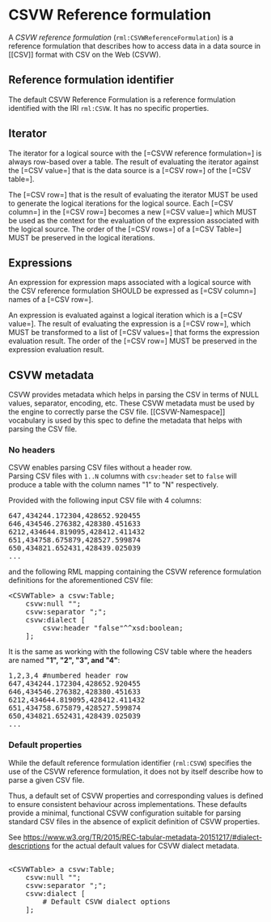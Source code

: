 # CSVW Reference formulation

A <dfn>CSVW reference formulation</dfn> (`rml:CSVWReferenceFormulation`) is a <a data-cite="RML-Core#dfn-reference-formulation">reference formulation</a> that describes how to access data in a <a data-cite="RML-Core#dfn-data-source">data source</a> in [[CSV]] format with CSV on the Web (CSVW).

## Reference formulation identifier

The default CSVW Reference Formulation is a <a data-cite="RML-Core#dfn-reference-formulation">reference formulation</a> identified with the IRI `rml:CSVW`. It has no specific properties.


## Iterator

The <a data-cite="RML-Core#dfn-iterator">iterator</a> for a <a data-cite="RML-Core#dfn-logical-source">logical source</a> with the [=CSVW reference formulation=] is always row-based over a table.
The result of evaluating the <a data-cite="RML-Core#dfn-iterator">iterator</a> against the [=CSV value=] that is the <a data-cite="RML-Core#dfn-data-source">data source</a> is a [=CSV row=] of the [=CSV table=].

The [=CSV row=] that is the result of evaluating the <a data-cite="RML-Core#dfn-iterator">iterator</a> MUST be used to generate the <a data-cite="RML-Core#dfn-logical-iteration">logical iterations</a> for the <a data-cite="RML-Core#dfn-logical-source">logical source</a>. Each [=CSV column=] in the [=CSV row=] becomes a new [=CSV value=] which MUST be used as the context for the evaluation of the <a data-cite="RML-Core#dfn-expression">expression</a> associated with the <a data-cite="RML-Core#dfn-logical-source">logical source</a>. The order of the [=CSV rows=] of a [=CSV Table=] MUST be preserved in the logical iterations.

## Expressions

An <a data-cite="RML-Core#dfn-expression">expression</a> for <a data-cite="RML-Core#dfn-expression-map">expression maps</a> associated with a <a data-cite="RML-Core#dfn-logical-source">logical source</a> with the CSV reference formulation SHOULD be expressed as [=CSV column=] names of a [=CSV row=].

An <a data-cite="RML-Core#dfn-expression">expression</a> is evaluated against a <a data-cite="RML-Core#dfn-logical-iteration">logical iteration</a> which is a [=CSV value=].
The result of evaluating the <a data-cite="RML-Core#dfn-expression">expression</a> is a [=CSV row=], which MUST be transformed to a list of [=CSV values=] that forms the <a data-cite="RML-Core#dfn-expression-evaluation-result">expression evaluation result</a>. The order of the [=CSV row=] MUST be preserved in the <a data-cite="RML-Core#dfn-expression-evaluation-result">expression evaluation result</a>.


## CSVW metadata
CSVW provides metadata which helps in parsing the CSV in terms of NULL values, separator, encoding, etc.
These CSVW metadata  must be used by the engine to correctly parse the CSV file.
[[CSVW-Namespace]] vocabulary is used by this spec to define the metadata that
helps with parsing the CSV file.


### No headers
CSVW enables parsing CSV files without a header row.  
Parsing CSV files with `1..N` columns with `csv:header` set to `false` will 
produce a table with the column names "1" to "N" respectively.


Provided with the following input CSV file with 4 columns: 
<pre class="ex-input">
647,434244.172304,428652.920455
646,434546.276382,428380.451633
6212,434644.819095,428412.411432
651,434758.675879,428527.599874
650,434821.652431,428439.025039
...
</pre>

and the following RML mapping containing the CSVW reference formulation definitions for 
the aforementioned CSV file:
<pre class="ex-mapping">
&lt;CSVWTable&gt; a csvw:Table;
    csvw:null "";
    csvw:separator ";"; 
    csvw:dialect [
        csvw:header "false"^^xsd:boolean;
    ];
</pre>


It is the same as working with the following CSV table where the headers are 
named <b>"1", "2", "3", and "4"</b>: 
<pre class="ex-input">
1,2,3,4 #numbered header row
647,434244.172304,428652.920455
646,434546.276382,428380.451633
6212,434644.819095,428412.411432
651,434758.675879,428527.599874
650,434821.652431,428439.025039
...
</pre>



### Default properties
While the default reference formulation identifier (`rml:CSVW`) specifies the
use of the CSVW reference formulation, it does not by itself describe how to
parse a given CSV file.

Thus, a default set of CSVW properties and corresponding values is defined 
to ensure consistent behaviour across implementations. 
These defaults provide a minimal, functional CSVW configuration suitable for
parsing standard CSV files in the absence of explicit definition of
CSVW properties.


See https://www.w3.org/TR/2015/REC-tabular-metadata-20151217/#dialect-descriptions
for the actual default values for CSVW dialect metadata.

<pre class="ex-mapping"> 
&lt;CSVWTable&gt; a csvw:Table;
    csvw:null "";
    csvw:separator ";"; 
    csvw:dialect [
        # Default CSVW dialect options 
    ];
</pre>
